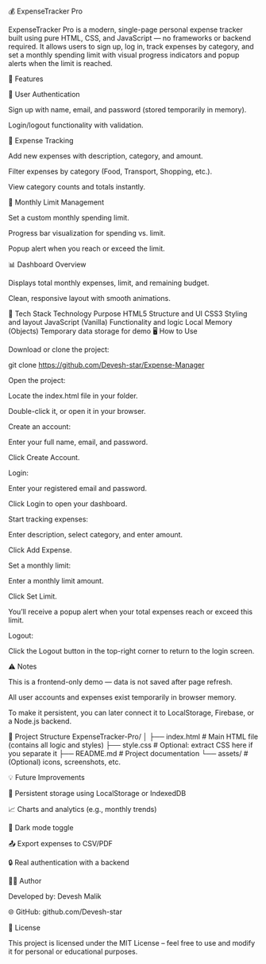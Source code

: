 💰 ExpenseTracker Pro

ExpenseTracker Pro is a modern, single-page personal expense tracker built using pure HTML, CSS, and JavaScript — no frameworks or backend required.
It allows users to sign up, log in, track expenses by category, and set a monthly spending limit with visual progress indicators and popup alerts when the limit is reached.

🚀 Features

📝 User Authentication

Sign up with name, email, and password (stored temporarily in memory).

Login/logout functionality with validation.

💸 Expense Tracking

Add new expenses with description, category, and amount.

Filter expenses by category (Food, Transport, Shopping, etc.).

View category counts and totals instantly.

🎯 Monthly Limit Management

Set a custom monthly spending limit.

Progress bar visualization for spending vs. limit.

Popup alert when you reach or exceed the limit.

📊 Dashboard Overview

Displays total monthly expenses, limit, and remaining budget.

Clean, responsive layout with smooth animations.

🧩 Tech Stack
Technology	Purpose
HTML5	Structure and UI
CSS3	Styling and layout
JavaScript (Vanilla)	Functionality and logic
Local Memory (Objects)	Temporary data storage for demo
🖥️ How to Use

Download or clone the project:

git clone https://github.com/Devesh-star/Expense-Manager


Open the project:

Locate the index.html file in your folder.

Double-click it, or open it in your browser.

Create an account:

Enter your full name, email, and password.

Click Create Account.

Login:

Enter your registered email and password.

Click Login to open your dashboard.

Start tracking expenses:

Enter description, select category, and enter amount.

Click Add Expense.

Set a monthly limit:

Enter a monthly limit amount.

Click Set Limit.

You’ll receive a popup alert when your total expenses reach or exceed this limit.

Logout:

Click the Logout button in the top-right corner to return to the login screen.

⚠️ Notes

This is a frontend-only demo — data is not saved after page refresh.

All user accounts and expenses exist temporarily in browser memory.

To make it persistent, you can later connect it to LocalStorage, Firebase, or a Node.js backend.

📁 Project Structure
ExpenseTracker-Pro/
│
├── index.html      # Main HTML file (contains all logic and styles)
├── style.css       # Optional: extract CSS here if you separate it
├── README.md       # Project documentation
└── assets/         # (Optional) icons, screenshots, etc.

💡 Future Improvements

🧠 Persistent storage using LocalStorage or IndexedDB

📈 Charts and analytics (e.g., monthly trends)

🌙 Dark mode toggle

📤 Export expenses to CSV/PDF

🔒 Real authentication with a backend

🧑‍💻 Author

Developed by: Devesh Malik

🌐 GitHub: github.com/Devesh-star

🪪 License

This project is licensed under the MIT License – feel free to use and modify it for personal or educational purposes.
